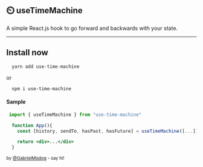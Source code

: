 ## ⏲️ useTimeMachine

A simple React.js hook to go forward and backwards with your state.

<hr>

## Install now

```
  yarn add use-time-machine
```

or

```
  npm i use-time-machine
```

#### Sample

```jsx
 import { useTimeMachine } from "use-time-machine"

  function App(){
    const [history, sendTo, hasPast, hasFuture] = useTimeMachine([...]);

    return <div>...</div>
  }
```

<sub> by [@GabrielModog](https://twitter.com/gabrielmodog) - say hi! </sub>

